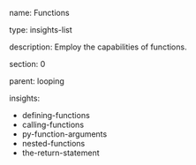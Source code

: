 name: Functions

type: insights-list

description: Employ the capabilities of functions.

section: 0

parent: looping

insights:
  - defining-functions
  - calling-functions
  - py-function-arguments
  - nested-functions
  - the-return-statement
